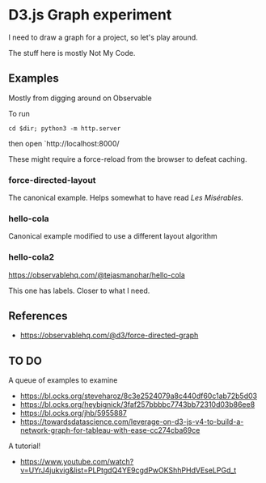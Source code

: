 # D3.js Graph experiment

I need to draw a graph for a project, so let's play around.

The stuff here is mostly Not My Code.

## Examples

Mostly from digging around on Observable

To run

    cd $dir; python3 -m http.server

then open `http://localhost:8000/

These might require a force-reload from the browser to defeat caching.

### force-directed-layout

The canonical example. Helps somewhat to have read _Les Misérables._

### hello-cola

Canonical example modified to use a different layout algorithm

### hello-cola2

https://observablehq.com/@tejasmanohar/hello-cola

This one has labels. Closer to what I need.

## References

* https://observablehq.com/@d3/force-directed-graph

## TO DO

A queue of examples to examine

* https://bl.ocks.org/steveharoz/8c3e2524079a8c440df60c1ab72b5d03
* https://bl.ocks.org/heybignick/3faf257bbbbc7743bb72310d03b86ee8
* https://bl.ocks.org/jhb/5955887
* https://towardsdatascience.com/leverage-on-d3-js-v4-to-build-a-network-graph-for-tableau-with-ease-cc274cba69ce

A tutorial!

* https://www.youtube.com/watch?v=UYrJ4jukvig&list=PLPtgdQ4YE9cgdPwOKShhPHdVEseLPGd_t

